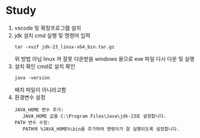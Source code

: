 # Study

1. vscode 및 확장프로그램 설치
2. jdk 설치
   cmd 실행 및 명령어 입력
    ```bath
    tar -xvzf jdk-23_linux-x64_bin.tar.gz
    ```
    위 방법 아님 linux 꺼 잘못 다운받음
    windows 용으로 exe 파일 다시 다운 및 실행
3. 설치 확인
   cmd로 설치 확인
   ```bath
   java -version
   ```
   배치 파일이 아니라고함
4. 환경변수 설정
   ```
   JAVA_HOME 변수 추가:
      JAVA_HOME 값을 C:\Program Files\Java\jdk-23로 설정합니다.
   PATH 변수 수정:
      PATH에 %JAVA_HOME%\bin을 추가하여 명령어가 잘 실행되도록 설정합니다.
   ```
   
   
   
